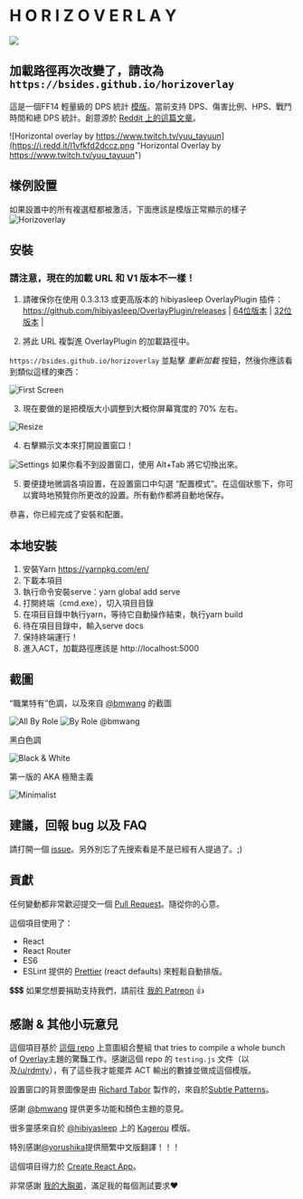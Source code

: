 # H O R I Z O V E R L A Y

![](https://api.travis-ci.org/bsides/horizoverlay.svg?branch=master)

## 加載路徑再次改變了，請改為 `https://bsides.github.io/horizoverlay`

這是一個FF14 輕量級的 DPS 統計 [模版](https://github.com/hibiyasleep/OverlayPlugin)。當前支持 DPS、傷害比例、HPS、戰鬥時間和總 DPS 統計。創意源於 [Reddit 上的這篇文章](https://www.reddit.com/r/ffxiv/comments/6q41r3/what_act_overlay_is_this_snipped_off_of_a_stream/)。

![Horizontal overlay by https://www.twitch.tv/yuu_tayuun](https://i.redd.it/l1vfkfd2dccz.png "Horizontal Overlay by https://www.twitch.tv/yuu_tayuun")

## 樣例設置

如果設置中的所有複選框都被激活，下面應該是模版正常顯示的樣子
![Horizoverlay](https://raw.githubusercontent.com/bsides/horizoverlay/master/screenshots/config-allbyrole.jpg "Horizoverlay")

## 安裝

### __請注意，現在的加載 URL 和 V1 版本不一樣！__

1. 請確保你在使用 0.3.3.13 或更高版本的 hibiyasleep OverlayPlugin 插件： https://github.com/hibiyasleep/OverlayPlugin/releases | [64位版本](https://github.com/hibiyasleep/OverlayPlugin/releases/download/0.3.3.13/OverlayPlugin-0.3.3.13-x64-full.zip) | [32位版本](https://github.com/hibiyasleep/OverlayPlugin/releases/download/0.3.3.13/OverlayPlugin-0.3.3.13-x86-full.zip) |

2. 將此 URL 複製進 OverlayPlugin 的加載路徑中。

`https://bsides.github.io/horizoverlay` 並點擊 _重新加載_ 按鈕，然後你應該看到類似這樣的東西：

![First Screen](https://raw.githubusercontent.com/bsides/horizoverlay/master/screenshots/config-initial.png "Horizoverlay 的初始界面")

3. 現在要做的是把模版大小調整到大概你屏幕寬度的 70% 左右。

![Resize](https://raw.githubusercontent.com/bsides/horizoverlay/master/screenshots/config-resize.png)

4. 右擊顯示文本來打開設置窗口！

![Settings](https://raw.githubusercontent.com/bsides/horizoverlay/master/screenshots/config-window.png "Horizoverlay 設置")
如果你看不到設置窗口，使用 Alt+Tab 將它切換出來。

5. 要便捷地微調各項設置，在設置窗口中勾選 “配置模式”。在這個狀態下，你可以實時地預覽你所更改的設置。所有動作都將自動地保存。

恭喜，你已經完成了安裝和配置。

## 本地安裝

1. 安裝Yarn https://yarnpkg.com/en/
2. 下載本項目
3. 執行命令安裝serve：yarn global add serve
4. 打開終端（cmd.exe），切入項目目錄
5. 在項目目錄中執行yarn，等待它自動操作結束，執行yarn build
6. 待在項目目錄中，輸入serve docs
7. 保持終端運行！
8. 進入ACT，加載路徑應該是 http://localhost:5000

## 截圖

“職業特有”色調，以及來自 [@bmwang](https://github.com/bmwang) 的截圖

![All By Role](https://raw.githubusercontent.com/bsides/horizoverlay/master/screenshots/config-byrole.png "職業特有")
![By Role @bmwang](https://raw.githubusercontent.com/bsides/horizoverlay/master/screenshots/bmwang-setup.png "來自 @bmwang")

黑白色調

![Black & White](https://raw.githubusercontent.com/bsides/horizoverlay/master/screenshots/config-colorbw.png "黑白色調")

第一版的 AKA 極簡主義

![Minimalist](https://raw.githubusercontent.com/bsides/horizoverlay/master/screenshots/config-minimalist.png "第一版的 AKA 極簡主義")

## 建議，回報 bug 以及 FAQ

請打開一個 [issue](https://github.com/bsides/horizoverlay/issues)。另外別忘了先搜索看是不是已經有人提過了。;)

## 貢獻

任何變動都非常歡迎提交一個 [Pull Request](https://github.com/bsides/horizoverlay/pulls)。隨從你的心意。

這個項目使用了：

* React
* React Router
* ES6
* ESLint 提供的 [Prettier](https://github.com/prettier/prettier) (react defaults) 來輕鬆自動排版。

💲💲💲 如果您想要捐助支持我們，請前往 [我的 Patreon](https://www.patreon.com/bsides) 👍

## 感謝 & 其他小玩意兒

這個項目基於 [這個 repo](https://github.com/billyvg/OverlayPlugin-themes) 上意圖組合整組 that tries to compile a whole bunch of [Overlay](https://github.com/hibiyasleep/OverlayPlugin)主題的驚豔工作。感謝這個 repo 的 `testing.js` 文件（以及[/u/rdmty](https://www.reddit.com/user/rdmty)），有了這些我才能擺弄 ACT 輸出的數據並做成這個模版。

設置窗口的背景圖像是由 [Richard Tabor](https://purtypixels.com/) 製作的，來自於[Subtle Patterns](https://www.toptal.com/designers/subtlepatterns/)。

感謝 [@bmwang](https://github.com/bmwang) 提供更多功能和顏色主題的意見。

很多靈感來自於 [@hibiyasleep](https://github.com/hibiyasleep) 上的 [Kagerou](https://github.com/hibiyasleep/kagerou) 模版。

特別感謝[@yorushika](https://github.com/yorushika)提供簡繁中文版翻譯！！！

這個項目得力於 [Create React App](https://github.com/facebookincubator/create-react-app)。

非常感謝 [我的大胸弟](http://na.finalfantasyxiv.com/lodestone/character/2834234/)，滿足我的每個測試要求❤
